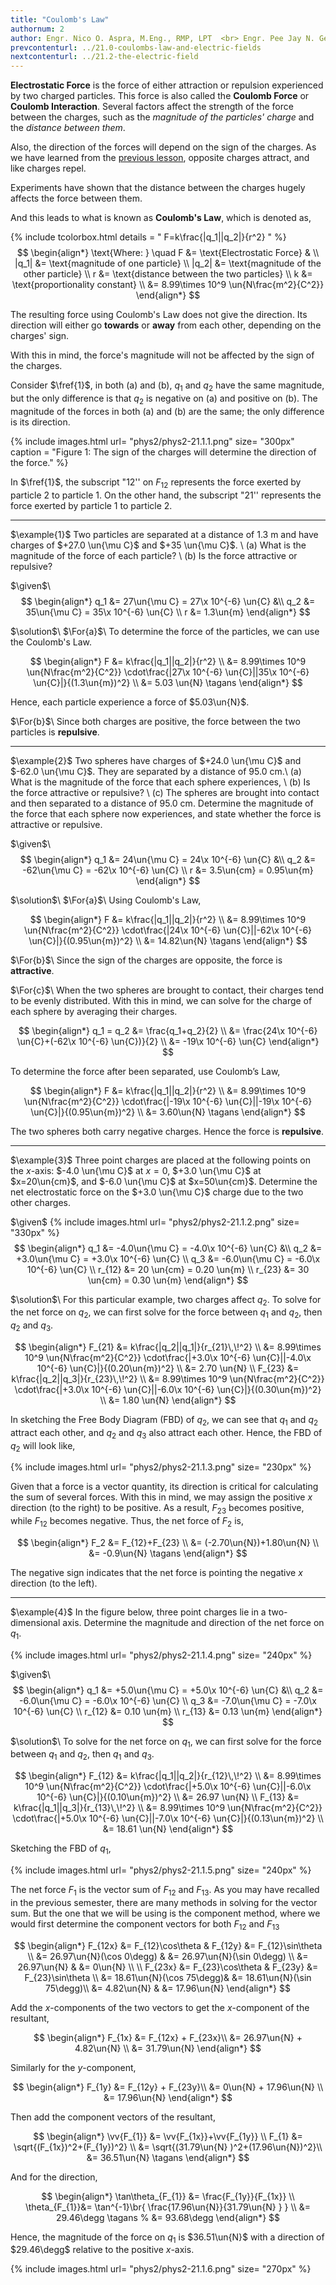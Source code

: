 ```yaml
---
title: "Coulomb's Law"
authornum: 2
author: Engr. Nico O. Aspra, M.Eng., RMP, LPT  <br> Engr. Pee Jay N. Gealone
prevcontenturl: ../21.0-coulombs-law-and-electric-fields
nextcontenturl: ../21.2-the-electric-field
---
```


**Electrostatic Force** is the force of either attraction or repulsion experienced by two charged particles. This force is also called the **Coulomb Force** or **Coulomb Interaction**. Several factors affect the strength of the force between the charges, such as the *magnitude of the particles' charge* and the *distance between them*. 

Also, the direction of the forces will depend on the sign of the charges. As we have learned from the [previous lesson](../20.1-introduction-and-history-of-electricity), opposite charges attract, and like charges repel.

Experiments have shown that the distance between the charges hugely affects the force between them. 

And this leads to what is known as **Coulomb's Law**, which is denoted as,




{% include tcolorbox.html
    details = "
	F=k\frac{|q_1||q_2|}{r^2}
    "
%}
$$
\begin{align*}
	\text{Where: } \quad F &= \text{Electrostatic Force} & \\
		|q_1| &= \text{magnitude of one particle} \\
		|q_2| &= \text{magnitude of the other particle} \\
		r &= \text{distance between the two particles} \\
		k &= \text{proportionality constant} \\
		&= 8.99\times 10^9 \un{N\frac{m^2}{C^2}}
\end{align*}
$$





The resulting force using Coulomb's Law does not give the direction. Its direction will either go **towards** or **away** from each other, depending on the charges' sign. 

With this in mind, the force's magnitude will not be affected by the sign of the charges.

Consider $\fref{1}$, in both (a) and (b), $q_1$ and $q_2$ have the same magnitude, but the only difference is that $q_2$ is negative on (a) and positive on (b). The magnitude of the forces in both (a) and (b) are the same; the only difference is its direction.




{% include images.html 
    url= "phys2/phys2-21.1.1.png" 
    size= "300px"
    caption = "Figure 1: The sign of the charges will determine the direction of the force."
%}




In $\fref{1}$, the subscript "12'' on $F_{12}$ represents the force exerted by particle 2 to particle 1. On the other hand, the subscript "21'' represents the force exerted by particle 1 to particle 2.








---
$\example{1}$
Two particles are separated at a distance of 1.3 m and have charges of $+27.0 \un{\mu C}$ and $+35 \un{\mu C}$. \\
(a) What is the magnitude of the force of each particle? \\
(b) Is the force attractive or repulsive?

$\given$\\
$$
\begin{align*}
	q_1 &= 27\un{\mu C} = 27\x 10^{-6} \un{C} &\\
	q_2 &= 35\un{\mu C} = 35\x 10^{-6} \un{C} \\
	r &= 1.3\un{m}
\end{align*}
$$

$\solution$\\
$\For{a}$\\
To determine the force of the particles, we can use the Coulomb's Law.

$$
\begin{align*}
	F &= k\frac{|q_1||q_2|}{r^2} \\
	&= 8.99\times 10^9 \un{N\frac{m^2}{C^2}} \cdot\frac{|27\x 10^{-6} \un{C}||35\x 10^{-6} \un{C}|}{(1.3\un{m})^2} \\
	&= 5.03 \un{N}		\tagans
\end{align*}
$$

Hence, each particle experience a force of $5.03\un{N}$.

$\For{b}$\\
Since both charges are positive, the force between the two particles is **repulsive**.






---
$\example{2}$ 
Two spheres have charges of $+24.0 \un{\mu C}$ and $-62.0 \un{\mu C}$. They are separated by a distance of 95.0 cm.\\
(a) What is the magnitude of the force that each sphere experiences, \\
(b) Is the force attractive or repulsive? \\
(c) The spheres are brought into contact and then separated to a distance of 95.0 cm. Determine the magnitude of the force that each sphere now experiences, and state whether the force is attractive or repulsive.

$\given$\\
$$
\begin{align*}
	q_1 &= 24\un{\mu C} = 24\x 10^{-6} \un{C} &\\
	q_2 &= -62\un{\mu C} = -62\x 10^{-6} \un{C} \\
	r &= 3.5\un{cm} = 0.95\un{m}
\end{align*}
$$

$\solution$\\
$\For{a}$\\
Using Coulomb's Law,

$$
\begin{align*}
	F &= k\frac{|q_1||q_2|}{r^2} \\
	&= 8.99\times 10^9 \un{N\frac{m^2}{C^2}} \cdot\frac{|24\x 10^{-6} \un{C}||-62\x 10^{-6} \un{C}|}{(0.95\un{m})^2} \\
	&= 14.82\un{N}		\tagans
\end{align*}
$$

$\For{b}$\\
Since the sign of the charges are opposite, the force is **attractive**.

$\For{c}$\\
When the two spheres are brought to contact, their charges tend to be evenly distributed. With this in mind, we can solve for the charge of each sphere by averaging their charges.

$$
\begin{align*}
	q_1 = q_2 &= \frac{q_1+q_2}{2} \\
	&= \frac{24\x 10^{-6} \un{C}+(-62\x 10^{-6} \un{C})}{2} \\
	&= -19\x 10^{-6} \un{C}
\end{align*}
$$

To determine the force after been separated, use Coulomb’s Law,

$$
\begin{align*}
	F &= k\frac{|q_1||q_2|}{r^2} \\
	&= 8.99\times 10^9 \un{N\frac{m^2}{C^2}} \cdot\frac{|-19\x 10^{-6} \un{C}||-19\x 10^{-6} \un{C}|}{(0.95\un{m})^2} \\
	&= 	3.60\un{N}	\tagans
\end{align*}
$$

The two spheres both carry negative charges. Hence the force is **repulsive**.


---
$\example{3}$
Three point charges are placed at the following points on the $x$-axis: $-4.0 \un{\mu C}$ at $x=0$, $+3.0 \un{\mu C}$ at $x=20\un{cm}$, and $-6.0 \un{\mu C}$ at $x=50\un{cm}$. Determine the net electrostatic force on the $+3.0 \un{\mu C}$ charge due to the two other charges.

$\given$
{% include images.html 
    url= "phys2/phys2-21.1.2.png" 
    size= "330px"
%}
$$
\begin{align*}
	q_1 &= -4.0\un{\mu C} = -4.0\x 10^{-6} \un{C} &\\
	q_2 &= +3.0\un{\mu C} = +3.0\x 10^{-6} \un{C} \\
	q_3 &= -6.0\un{\mu C} = -6.0\x 10^{-6} \un{C} \\
	r_{12} &= 20 \un{cm} = 0.20 \un{m} \\
	r_{23} &= 30 \un{cm} = 0.30 \un{m}
\end{align*}
$$


$\solution$\\
For this particular example, two charges affect $q_2$. To solve for the net force on $q_2$, we can first solve for the force between $q_1$ and $q_2$, then $q_2$ and $q_3$.

$$
\begin{align*}
	F_{21} &= k\frac{|q_2||q_1|}{r_{21}\,\!^2} \\
    &= 8.99\times 10^9 \un{N\frac{m^2}{C^2}} \cdot\frac{|+3.0\x 10^{-6} \un{C}||-4.0\x 10^{-6} \un{C}|}{(0.20\un{m})^2} \\
		&= 2.70 \un{N} \\
	F_{23} &= k\frac{|q_2||q_3|}{r_{23}\,\!^2} \\
		&= 8.99\times 10^9 \un{N\frac{m^2}{C^2}} \cdot\frac{|+3.0\x 10^{-6} \un{C}||-6.0\x 10^{-6} \un{C}|}{(0.30\un{m})^2} \\
		&= 1.80 \un{N}
\end{align*}
$$

In sketching the Free Body Diagram (FBD) of $q_2$, we can see that $q_1$ and $q_2$ attract each other, and $q_2$ and $q_3$ also attract each other. Hence, the FBD of $q_2$ will look like,

{% include images.html 
    url= "phys2/phys2-21.1.3.png" 
    size= "230px"
%}

Given that a force is a vector quantity, its direction is critical for calculating the sum of several forces. With this in mind, we may assign the positive $x$ direction (to the right) to be positive. As a result, $F_{23}$ becomes positive, while $F_{12}$ becomes negative. Thus, the net force of $F_{2}$ is, 

$$
\begin{align*}
	F_2 &= F_{12}+F_{23} \\
	&= (-2.70\un{N})+1.80\un{N} \\
	&= -0.9\un{N}	\tagans
\end{align*}
$$

The negative sign indicates that the net force is pointing the negative $x$ direction (to the left).


---
$\example{4}$
In the figure below, three point charges lie in a two-dimensional axis. Determine the magnitude and direction of the net force on $q_1$.


{% include images.html 
    url= "phys2/phys2-21.1.4.png" 
    size= "240px"
%}


$\given$\\
$$
\begin{align*}
	q_1 &= +5.0\un{\mu C} = +5.0\x 10^{-6} \un{C} &\\
	q_2 &= -6.0\un{\mu C} = -6.0\x 10^{-6} \un{C} \\
	q_3 &= -7.0\un{\mu C} = -7.0\x 10^{-6} \un{C} \\
	r_{12} &= 0.10 \un{m} \\
	r_{13} &= 0.13 \un{m}
\end{align*}
$$


$\solution$\\
To solve for the net force on $q_1$, we can first solve for the force between $q_1$ and $q_2$, then $q_1$ and $q_3$.

$$
\begin{align*}
	F_{12} &= k\frac{|q_1||q_2|}{r_{12}\,\!^2} \\
	    &= 8.99\times 10^9 \un{N\frac{m^2}{C^2}} \cdot\frac{|+5.0\x 10^{-6} \un{C}||-6.0\x 10^{-6} \un{C}|}{(0.10\un{m})^2} \\
	    &= 26.97 \un{N} \\
	F_{13} &= k\frac{|q_1||q_3|}{r_{13}\,\!^2} \\
	    &= 8.99\times 10^9 \un{N\frac{m^2}{C^2}} \cdot\frac{|+5.0\x 10^{-6} \un{C}||-7.0\x 10^{-6} \un{C}|}{(0.13\un{m})^2} \\
	    &=  18.61 \un{N}
\end{align*}
$$

Sketching the FBD of $q_1$,

{% include images.html 
    url= "phys2/phys2-21.1.5.png" 
    size= "240px"
%}

The net force $F_1$ is the vector sum of $F_{12}$ and $F_{13}$. As you may have recalled in the previous semester, there are many methods in solving for the vector sum. But the one that we will be using is the component method, where we would first determine the component vectors for both $F_{12}$ and $F_{13}$

$$
\begin{align*}
	F_{12x} &= F_{12}\cos\theta & F_{12y} &= F_{12}\sin\theta 	\\
	&= 26.97\un{N}(\cos 0\degg)	& &= 26.97\un{N}(\sin 0\degg)	\\
	&= 26.97\un{N}				& &= 0\un{N} \\ 
	\\	
	F_{23x} &= F_{23}\cos\theta & F_{23y} &= F_{23}\sin\theta 	\\
	&= 18.61\un{N}(\cos 75\degg)& &= 18.61\un{N}(\sin 75\degg)\\	
	&= 4.82\un{N}				& &= 17.96\un{N}	
\end{align*}
$$

Add the $x$-components of the two vectors to get the $x$-component of the resultant,

$$
\begin{align*}
	F_{1x} &= F_{12x} + F_{23x}\\
	&= 26.97\un{N} + 4.82\un{N} \\
	&= 31.79\un{N} 
\end{align*}
$$

Similarly for the $y$-component,

$$
\begin{align*}
	F_{1y} &= F_{12y} + F_{23y}\\
	&= 0\un{N} + 17.96\un{N} \\
	&= 17.96\un{N}
\end{align*}
$$

Then add the component vectors of the resultant,

$$
\begin{align*}
	\vv{F_{1}} &= \vv{F_{1x}}+\vv{F_{1y}} \\
	F_{1} &= \sqrt{(F_{1x})^2+(F_{1y})^2} \\
	&= \sqrt{(31.79\un{N} )^2+(17.96\un{N})^2}\\
	&= 36.51\un{N}	\tagans
\end{align*}
$$

And for the direction,

$$
\begin{align*}
	\tan\theta_{F_{1}} &= \frac{F_{1y}}{F_{1x}} \\
	\theta_{F_{1}}&= \tan^{-1}\br{ \frac{17.96\un{N}}{31.79\un{N} } } \\
	&= 29.46\degg	\tagans
%	&= 93.68\degg
\end{align*}
$$

Hence, the magnitude of the force on $q_1$ is $36.51\un{N}$ with a direction of $29.46\degg$ relative to the positive $x$-axis.


{% include images.html 
    url= "phys2/phys2-21.1.6.png" 
    size= "270px"
%}
